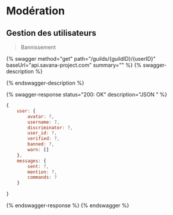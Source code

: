 # Modération

## Gestion des utilisateurs

> &#x20;Bannissement

{% swagger method="get" path="/guilds/{guildID}/{userID}" baseUrl="api.savana-project.com" summary="" %}
{% swagger-description %}

{% endswagger-description %}

{% swagger-response status="200: OK" description="JSON <UserData>" %}
```javascript
{
    user: {
        avatar: ?,
        username: ?,
        discriminator: ?,
        user_id: ?,
        verified: ?,
        banned: ?,
        warn: []
    },
    messages: {
        sent: ?,
        mention: ?,
        commands: ?
    }
    
}
```
{% endswagger-response %}
{% endswagger %}





